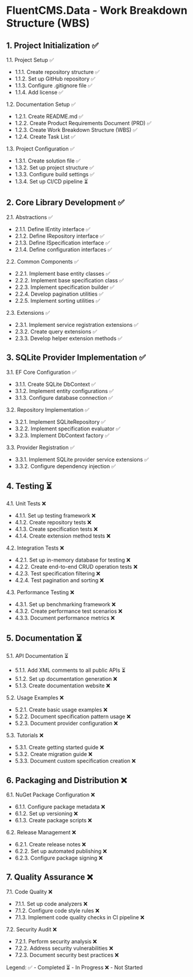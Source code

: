 # FluentCMS.Data - Work Breakdown Structure (WBS)

## 1. Project Initialization ✅
1.1. Project Setup ✅
   - 1.1.1. Create repository structure ✅
   - 1.1.2. Set up GitHub repository ✅
   - 1.1.3. Configure .gitignore file ✅
   - 1.1.4. Add license ✅

1.2. Documentation Setup ✅
   - 1.2.1. Create README.md ✅
   - 1.2.2. Create Product Requirements Document (PRD) ✅
   - 1.2.3. Create Work Breakdown Structure (WBS) ✅
   - 1.2.4. Create Task List ✅

1.3. Project Configuration ✅
   - 1.3.1. Create solution file ✅
   - 1.3.2. Set up project structure ✅
   - 1.3.3. Configure build settings ✅
   - 1.3.4. Set up CI/CD pipeline ⏳

## 2. Core Library Development ✅
2.1. Abstractions ✅
   - 2.1.1. Define IEntity interface ✅
   - 2.1.2. Define IRepository interface ✅
   - 2.1.3. Define ISpecification interface ✅
   - 2.1.4. Define configuration interfaces ✅

2.2. Common Components ✅
   - 2.2.1. Implement base entity classes ✅
   - 2.2.2. Implement base specification class ✅
   - 2.2.3. Implement specification builder ✅
   - 2.2.4. Develop pagination utilities ✅
   - 2.2.5. Implement sorting utilities ✅

2.3. Extensions ✅
   - 2.3.1. Implement service registration extensions ✅
   - 2.3.2. Create query extensions ✅
   - 2.3.3. Develop helper extension methods ✅

## 3. SQLite Provider Implementation ✅
3.1. EF Core Configuration ✅
   - 3.1.1. Create SQLite DbContext ✅
   - 3.1.2. Implement entity configurations ✅
   - 3.1.3. Configure database connection ✅

3.2. Repository Implementation ✅
   - 3.2.1. Implement SQLiteRepository<T> ✅
   - 3.2.2. Implement specification evaluator ✅
   - 3.2.3. Implement DbContext factory ✅

3.3. Provider Registration ✅
   - 3.3.1. Implement SQLite provider service extensions ✅
   - 3.3.2. Configure dependency injection ✅

## 4. Testing ⏳
4.1. Unit Tests ❌
   - 4.1.1. Set up testing framework ❌
   - 4.1.2. Create repository tests ❌
   - 4.1.3. Create specification tests ❌
   - 4.1.4. Create extension method tests ❌

4.2. Integration Tests ❌
   - 4.2.1. Set up in-memory database for testing ❌
   - 4.2.2. Create end-to-end CRUD operation tests ❌
   - 4.2.3. Test specification filtering ❌
   - 4.2.4. Test pagination and sorting ❌

4.3. Performance Testing ❌
   - 4.3.1. Set up benchmarking framework ❌
   - 4.3.2. Create performance test scenarios ❌
   - 4.3.3. Document performance metrics ❌

## 5. Documentation ⏳
5.1. API Documentation ⏳
   - 5.1.1. Add XML comments to all public APIs ⏳
   - 5.1.2. Set up documentation generation ❌
   - 5.1.3. Create documentation website ❌

5.2. Usage Examples ❌
   - 5.2.1. Create basic usage examples ❌
   - 5.2.2. Document specification pattern usage ❌
   - 5.2.3. Document provider configuration ❌

5.3. Tutorials ❌
   - 5.3.1. Create getting started guide ❌
   - 5.3.2. Create migration guide ❌
   - 5.3.3. Document custom specification creation ❌

## 6. Packaging and Distribution ❌
6.1. NuGet Package Configuration ❌
   - 6.1.1. Configure package metadata ❌
   - 6.1.2. Set up versioning ❌
   - 6.1.3. Create package scripts ❌

6.2. Release Management ❌
   - 6.2.1. Create release notes ❌
   - 6.2.2. Set up automated publishing ❌
   - 6.2.3. Configure package signing ❌

## 7. Quality Assurance ❌
7.1. Code Quality ❌
   - 7.1.1. Set up code analyzers ❌
   - 7.1.2. Configure code style rules ❌
   - 7.1.3. Implement code quality checks in CI pipeline ❌

7.2. Security Audit ❌
   - 7.2.1. Perform security analysis ❌
   - 7.2.2. Address security vulnerabilities ❌
   - 7.2.3. Document security best practices ❌

Legend:
✅ - Completed
⏳ - In Progress
❌ - Not Started